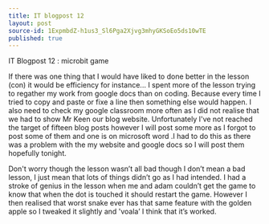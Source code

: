 ```yaml
---
title: IT blogpost 12
layout: post
source-id: 1ExpmbdZ-h1us3_Sl6Pga2Xjvg3mhyGKSoEo5ds10wTE
published: true
---
```

IT Blogpost 12 :            microbit game

If there was one thing that I would have liked to done better in the lesson (con) it would be efficiency for instance... I spent more of the lesson trying to regather my work from google docs than on coding. Because every time I tried to copy and paste or fixe a line then something else would happen. I also need to check my google classroom more often as I did not realise that we had to show Mr Keen our blog website. Unfortunately I've not reached the target of fifteen blog posts however I will post some more as I forgot to post some of them and one is on microsoft word .I had to do this as there was a problem with the my website and google docs so I will post them hopefully tonight. 

Don't worry though the lesson wasn’t all bad though I don’t mean a bad lesson, I just mean that lots of things didn’t go as I had intended. I had a stroke of genius in the lesson when me and adam couldn’t get the game to know that when the dot is touched it should restart the game. However I then realised that worst snake ever has that same feature with the golden apple so I tweaked it slightly and 'voala’ I think that it’s worked.

